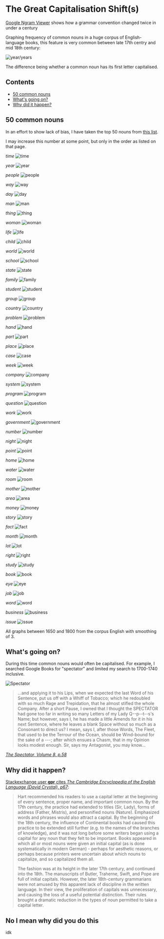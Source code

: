 # The Great Capitalisation Shift(s)

[Google Ngram Viewer](https://books.google.com/ngrams) shows how a grammar convention changed twice in under a century

Graphing frequency of common nouns in a huge corpus of English-language books, this feature is very common between late 17th centry and mid 18th century:

![year/years](images/year_years.png)

The difference being whether a common noun has its first letter capitalised.

## Contents
- [50 common nouns](#50-common-nouns)
- [What's going on?](#whats-going-on)
- [Why did it happen?](#why-did-it-happen)

## 50 common nouns
In an effort to show lack of bias, I have taken the top 50 nouns from [this list](https://www.espressoenglish.net/100-common-nouns-in-english/).

I may increase this number at some point, but only in the order as listed on that page.

_time_
![time](images/samples/001_time.png)

_year_
![year](images/samples/002_year.png)

_people_
![people](images/samples/003_people.png)

_way_
![way](images/samples/004_way.png)

_day_
![day](images/samples/005_day.png)

_man_
![man](images/samples/006_man.png)

_thing_
![thing](images/samples/007_thing.png)

_woman_
![woman](images/samples/008_woman.png)

_life_
![life](images/samples/009_life.png)

_child_
![child](images/samples/010_child.png)

_world_
![world](images/samples/011_world.png)

_school_
![school](images/samples/012_school.png)

_state_
![state](images/samples/013_state.png)

_family_
![family](images/samples/014_family.png)

_student_
![student](images/samples/015_student.png)

_group_
![group](images/samples/016_group.png)

_country_
![country](images/samples/017_country.png)

_problem_
![problem](images/samples/018_problem.png)

_hand_
![hand](images/samples/019_hand.png)

_part_
![part](images/samples/020_part.png)

_place_
![place](images/samples/021_place.png)

_case_
![case](images/samples/022_case.png)

_week_
![week](images/samples/023_week.png)

_company_
![company](images/samples/024_company.png)

_system_
![system](images/samples/025_system.png)

_program_
![program](images/samples/026_program.png)

_question_
![question](images/samples/027_question.png)

_work_
![work](images/samples/028_work.png)

_government_
![government](images/samples/029_government.png)

_number_
![number](images/samples/030_number.png)

_night_
![night](images/samples/031_night.png)

_point_
![point](images/samples/032_point.png)

_home_
![home](images/samples/033_home.png)

_water_
![water](images/samples/034_water.png)

_room_
![room](images/samples/035_room.png)

_mother_
![mother](images/samples/036_mother.png)

_area_
![area](images/samples/037_area.png)

_money_
![money](images/samples/038_money.png)

_story_
![story](images/samples/039_story.png)

_fact_
![fact](images/samples/040_fact.png)

_month_
![month](images/samples/041_month.png)

_lot_
![lot](images/samples/042_lot.png)

_right_
![right](images/samples/043_right.png)

_study_
![study](images/samples/044_study.png)

_book_
![book](images/samples/045_book.png)

_eye_
![eye](images/samples/046_eye.png)

_job_
![job](images/samples/047_job.png)

_word_
![word](images/samples/048_word.png)

_business_
![business](images/samples/049_business.png)

_issue_
![issue](images/samples/050_issue.png)

All graphs between 1650 and 1800 from the corpus English with smoothing of 3.

## What's going on?

During this time common nouns would often be capitalised. For example, I searched Google Books for "spectator" and limited my search to 1700-1740 inclusive.

![Spectator](images/spectator.png)

> ...and applying it to his Lips, when we expected the last Word of his Sentence, put us off with a Whiff of Tobacco; which he redoubled with so much Rage and Trepidation, that he almost stifled the whole Company. After a short Pause, I owned that I thought the SPECTATOR had gone too far in writing so many Letters of my Lady Q--p--t--s's Name; but however, says I, he has made a little Amends for it in his next Sentence, where he leaves a blank Space without so much as a Consonant to direct us? I mean, says I, after those Words, The Fleet, that used to be the Terrour of the Ocean, should be Wind-bound for the sake of a ---; after which ensues a Chasm, that in my Opinion looks modest enough. Sir, says my Antagonist, you may know...

_[The Spectator, Volume 8, p.58](https://books.google.co.uk/books?id=hW8PAAAAQAAJ&printsec=frontcover&source=gbs_ge_summary_r&cad=0#v=onepage&q&f=false)_

## Why did it happen?

[Stackexchange user __gpr__ cites _The Cambridge Encyclopedia of the English Language (David Crystal), p67_](https://english.stackexchange.com/a/10602):
> Hart recommended his readers to use a capital letter at the beginning of every sentence, proper name, and important common noun. By the 17th century, the practice had extended to titles (Sir, Lady), forms of address (Father, Mistris), and personified nouns (Nature). Emphasized words and phrases would also attract a capital. By the beginning of the 18th century, the influence of Continental books had caused this practice to be extended still further (e.g. to the names of the branches of knowledge), and it was not long before some writers began using a capital for any noun that they felt to be important. Books appeared in which all or most nouns were given an initial capital (as is done systematically in modern German) - perhaps for aesthetic reasons, or perhaps because printers were uncertain about which nouns to capitalize, and so capitalized them all.
> 
> The fashion was at its height in the later 17th century, and continued into the 18th. The manuscripts of Butler, Traherne, Swift, and Pope are full of initial capitals. However, the later 18th-century grammarians were not amused by this apparent lack of discipline in the written language. In their view, the proliferation of capitals was unnecessary, and causing the loss of a useful potential distinction. Their rules brought a dramatic reduction in the types of noun permitted to take a capital letter.

## No I mean why did you do this

idk